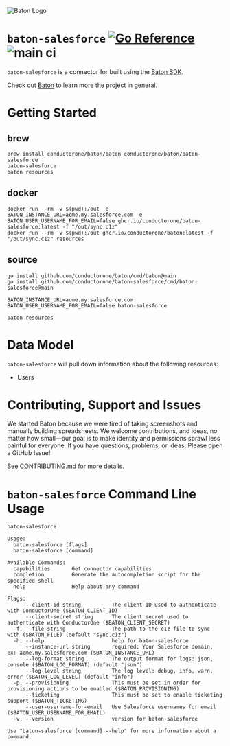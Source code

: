 ![Baton Logo](./docs/images/baton-logo.png)

# `baton-salesforce` [![Go Reference](https://pkg.go.dev/badge/github.com/conductorone/baton-salesforce.svg)](https://pkg.go.dev/github.com/conductorone/baton-salesforce) ![main ci](https://github.com/conductorone/baton-salesforce/actions/workflows/main.yaml/badge.svg)

`baton-salesforce` is a connector for built using the [Baton SDK](https://github.com/conductorone/baton-sdk).

Check out [Baton](https://github.com/conductorone/baton) to learn more the project in general.

# Getting Started

## brew

```
brew install conductorone/baton/baton conductorone/baton/baton-salesforce
baton-salesforce
baton resources
```

## docker

```
docker run --rm -v $(pwd):/out -e BATON_INSTANCE_URL=acme.my.salesforce.com -e BATON_USER_USERNAME_FOR_EMAIL=false ghcr.io/conductorone/baton-salesforce:latest -f "/out/sync.c1z"
docker run --rm -v $(pwd):/out ghcr.io/conductorone/baton:latest -f "/out/sync.c1z" resources
```

## source

```
go install github.com/conductorone/baton/cmd/baton@main
go install github.com/conductorone/baton-salesforce/cmd/baton-salesforce@main

BATON_INSTANCE_URL=acme.my.salesforce.com BATON_USER_USERNAME_FOR_EMAIL=false baton-salesforce

baton resources
```

# Data Model

`baton-salesforce` will pull down information about the following resources:
- Users

# Contributing, Support and Issues

We started Baton because we were tired of taking screenshots and manually
building spreadsheets. We welcome contributions, and ideas, no matter how
small&mdash;our goal is to make identity and permissions sprawl less painful for
everyone. If you have questions, problems, or ideas: Please open a GitHub Issue!

See [CONTRIBUTING.md](https://github.com/ConductorOne/baton/blob/main/CONTRIBUTING.md) for more details.

# `baton-salesforce` Command Line Usage

```
baton-salesforce

Usage:
  baton-salesforce [flags]
  baton-salesforce [command]

Available Commands:
  capabilities       Get connector capabilities
  completion         Generate the autocompletion script for the specified shell
  help               Help about any command

Flags:
      --client-id string          The client ID used to authenticate with ConductorOne ($BATON_CLIENT_ID)
      --client-secret string      The client secret used to authenticate with ConductorOne ($BATON_CLIENT_SECRET)
  -f, --file string               The path to the c1z file to sync with ($BATON_FILE) (default "sync.c1z")
  -h, --help                      help for baton-salesforce
      --instance-url string       required: Your Salesforce domain, ex: acme.my.salesforce.com ($BATON_INSTANCE_URL)
      --log-format string         The output format for logs: json, console ($BATON_LOG_FORMAT) (default "json")
      --log-level string          The log level: debug, info, warn, error ($BATON_LOG_LEVEL) (default "info")
  -p, --provisioning              This must be set in order for provisioning actions to be enabled ($BATON_PROVISIONING)
      --ticketing                 This must be set to enable ticketing support ($BATON_TICKETING)
      --user-username-for-email   Use Salesforce usernames for email ($BATON_USER_USERNAME_FOR_EMAIL)
  -v, --version                   version for baton-salesforce

Use "baton-salesforce [command] --help" for more information about a command.
```
